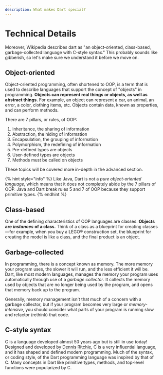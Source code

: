 ```yaml
---
description: What makes Dart special?
---
```


# Technical Details

Moreover, Wikipedia describes dart as "an object-oriented, class-based, garbage-collected language with C-style syntax." This probably sounds like gibberish, so let's make sure we understand it before we move on.

## Object-oriented

Object-oriented programming, often shortened to OOP, is a term that is used to describe languages that support the concept of "objects" in programming. **Objects can represent real things or objects, as well as abstract things.** For example, an object can represent a car, an animal, an error, a color, clothing items, etc. Objects contain data, known as properties, and can perform methods.

There are 7 pillars, or rules, of OOP: 

1. Inheritance, the sharing of information
2. Abstraction, the hiding of information
3. Encapsulation, the grouping of information
4. Polymorphism, the redefining of information
5. Pre-defined types are objects
6. User-defined types are objects
7. Methods must be called on objects

These topics will be covered more in-depth in the advanced section.

{% hint style="info" %}
Like Java, Dart is not a _pure object-oriented language_, which means that it does not completely abide by the 7 pillars of OOP. Java and Dart break rules 5 and 7 of OOP because they support primitive types.
{% endhint %}

## Class-based

One of the defining characteristics of OOP languages are classes. **Objects are** _**instances**_ **of a class.** Think of a class as a blueprint for creating classes—for example, when you buy a LEGO® construction set, the blueprint for creating the model is like a class, and the final product is an object.

## Garbage-collected

In programming, there is a concept known as memory. The more memory your program uses, the slower it will run, and the less efficient it will be. Dart, like most modern languages, manages the memory your program uses automatically through use of a _garbage collector_. It collects the memory used by objects that are no longer being used by the program, and opens that memory back up to the program.

Generally, memory management isn't that much of a concern with a garbage collector, but if your program becomes very large or _memory-intensive_, you should consider what parts of your program is running slow and refactor \(rethink\) that code.

## C-style syntax

C is a language developed almost 50 years ago but is still in use today! Designed and developed by [Dennis Ritchie](https://en.wikipedia.org/wiki/Dennis_Ritchie), C is a very influential language, and it has shaped and defined modern programming. Much of the syntax, or coding style, of the Dart programming language was inspired by that of C. Many concepts in Dart like primitive types, methods, and top-level functions were popularized by C.

